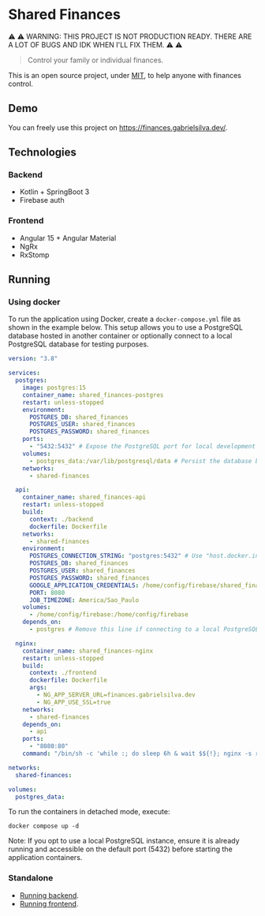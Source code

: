 # Shared Finances

⚠️ ⚠️ WARNING: THIS PROJECT IS NOT PRODUCTION READY. THERE ARE A LOT OF BUGS AND IDK WHEN I'LL FIX THEM. ⚠️ ⚠️

> Control your family or individual finances.

This is an open source project, under [MIT](/LICENSE), to help anyone with finances control.

## Demo

You can freely use this project on https://finances.gabrielsilva.dev/.

## Technologies

### Backend
- Kotlin + SpringBoot 3
- Firebase auth

### Frontend
- Angular 15 + Angular Material
- NgRx
- RxStomp

## Running

### Using docker

To run the application using Docker, create a `docker-compose.yml` file as shown in the example below. This setup allows you to use a PostgreSQL database hosted in another container or optionally connect to a local PostgreSQL database for testing purposes.

```yaml
version: "3.8"

services:
  postgres:
    image: postgres:15
    container_name: shared_finances-postgres
    restart: unless-stopped
    environment:
      POSTGRES_DB: shared_finances
      POSTGRES_USER: shared_finances
      POSTGRES_PASSWORD: shared_finances
    ports:
      - "5432:5432" # Expose the PostgreSQL port for local development (optional)
    volumes:
      - postgres_data:/var/lib/postgresql/data # Persist the database between container restarts
    networks:
      - shared-finances

  api:
    container_name: shared_finances-api
    restart: unless-stopped
    build:
      context: ./backend
      dockerfile: Dockerfile
    networks:
      - shared-finances
    environment:
      POSTGRES_CONNECTION_STRING: "postgres:5432" # Use "host.docker.internal:5432" for local testing
      POSTGRES_DB: shared_finances
      POSTGRES_USER: shared_finances
      POSTGRES_PASSWORD: shared_finances
      GOOGLE_APPLICATION_CREDENTIALS: /home/config/firebase/shared_finances_service-account.json
      PORT: 8080
      JOB_TIMEZONE: America/Sao_Paulo
    volumes:
      - /home/config/firebase:/home/config/firebase
    depends_on:
      - postgres # Remove this line if connecting to a local PostgreSQL server

  nginx:
    container_name: shared_finances-nginx
    restart: unless-stopped
    build:
      context: ./frontend
      dockerfile: Dockerfile
      args:
        - NG_APP_SERVER_URL=finances.gabrielsilva.dev
        - NG_APP_USE_SSL=true
    networks:
      - shared-finances
    depends_on:
      - api
    ports:
      - "8080:80"
    command: "/bin/sh -c 'while :; do sleep 6h & wait $${!}; nginx -s reload; done & nginx -g \"daemon off;\"'"

networks:
  shared-finances:

volumes:
  postgres_data:
```

To run the containers in detached mode, execute:

`docker compose up -d`

Note: If you opt to use a local PostgreSQL instance, ensure it is already running and accessible on the default port (5432) before starting the application containers.

### Standalone
- [Running backend](/backend/README.md).
- [Running frontend](/backend/README.md).


